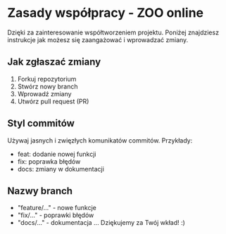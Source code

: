# Zasady współpracy - ZOO online
Dzięki za zainteresowanie współtworzeniem projektu. Poniżej znajdziesz instrukcje jak możesz się zaangażować i wprowadzać zmiany.

## Jak zgłaszać zmiany
1. Forkuj repozytorium
2. Stwórz nowy branch
3. Wprowadź zmiany
4. Utwórz pull request (PR)

## Styl commitów
Używaj jasnych i zwięzłych komunikatów commitów. Przykłady:
- feat: dodanie nowej funkcji
- fix: poprawka błędów
- docs: zmiany w dokumentacji

## Nazwy branch
- "feature/..." - nowe funkcje
- "fix/..." - poprawki błędów
- "docs/..." - dokumentacja
...
Dziękujemy za Twój wkład! :) 
